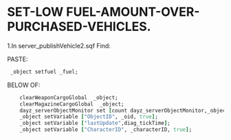 # SET-LOW FUEL-AMOUNT-OVER-PURCHASED-VEHICLES.

1.In server_publishVehicle2.sqf Find:

PASTE:
```ruby
 _object setfuel _fuel;
```
BELOW OF:
```ruby
	clearWeaponCargoGlobal  _object;
	clearMagazineCargoGlobal  _object;
	dayz_serverObjectMonitor set [count dayz_serverObjectMonitor,_object];
	_object setVariable ["ObjectID", _oid, true];
	_object setVariable ["lastUpdate",diag_tickTime];
	_object setVariable ["CharacterID", _characterID, true];
```

